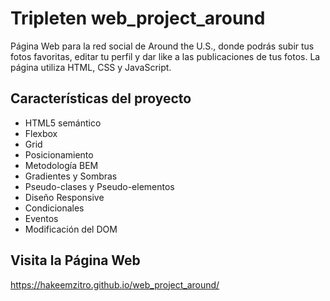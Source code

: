 # Tripleten web_project_around

Página Web para la red social de Around the U.S., donde podrás subir tus fotos favoritas, editar tu perfil y dar like a las publicaciones de tus fotos. La página utiliza HTML, CSS y JavaScript.


## Características del proyecto

- HTML5 semántico
- Flexbox
- Grid
- Posicionamiento
- Metodología BEM
- Gradientes y Sombras
- Pseudo-clases y Pseudo-elementos
- Diseño Responsive
- Condicionales
- Eventos
- Modificación del DOM


## Visita la Página Web

https://hakeemzitro.github.io/web_project_around/
